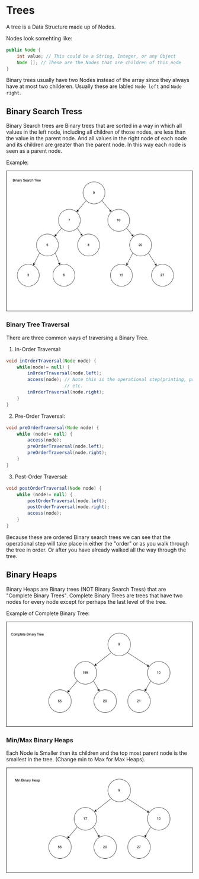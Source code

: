 # Trees

A tree is a Data Structure made up of Nodes.

Nodes look somehting like: 

```java
public Node {
    int value; // This could be a String, Integer, or any Object
    Node []; // These are the Nodes that are children of this node
}
```

Binary trees usually have two Nodes instead of the array since they always have
at most two childeren. Usually these are labled `Node left` and `Node right`.

## Binary Search Tress
Binary Search trees are Binary trees that are sorted in a way in which all
values in the left node, including all children of those nodes, are less than
the value in the parent node. And all values in the right node of each node and
its children are greater than the parent node. In this way each node is seen as
a parent node.

Example:

![Binary Search Tree](BinarySearchTree.png "Binary Search Tree")

### Binary Tree Traversal

There are three common ways of traversing a Binary Tree.

1. In-Order Traversal:

```java
void inOrderTraversal(Node node) {
    while(node!= null) {
        inOrderTraversal(node.left);
        access(node); // Note this is the operational step(printing, processing,
                      // etc.
        inOrderTraversal(node.right);
    }
}
```

2. Pre-Order Traversal:

```java
void preOrderTraversal(Node node) {
    while (node!= null) {
        access(node);
        preOrderTraversal(node.left);
        preOrderTraversal(node.right);
    }
}
```

3. Post-Order Traversal:

```java
void postOrderTraversal(Node node) {
    while (node!= null) {
        postOrderTraversal(node.left);
        postOrderTraversal(node.right);
        access(node);
    }
}
```

Because these are ordered Binary search trees we can see that the operational
step will take place in either the "order" or as you walk through the tree in
order. Or after you have already walked all the way through the tree.

## Binary Heaps
Binary Heaps are Binary trees (NOT Binary Search Tress) that are "Complete
Binary Trees". Complete Binary Trees are trees that have two nodes for every
node except for perhaps the last level of the tree. 

Example of Complete Binary Tree: 


![Complete Binary Tree](CompleteBinaryTree.png "Complete Binary Tree")

### Min/Max Binary Heaps
Each Node is Smaller than its children and the top most parent node is the
smallest in the tree. (Change min to Max for Max Heaps).


![Min Binary Heap](MinBinaryHeap.png "Min Binary Heap")

